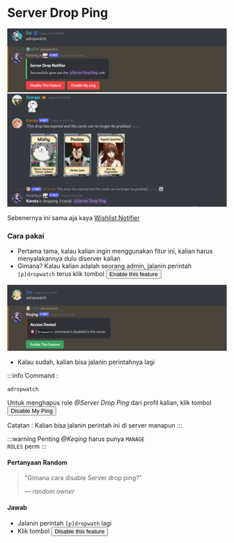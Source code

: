 # Server Drop Ping

![](/img/features/dropwatch.png ':size=100%')
![Server Drop](/img/features/drop.png ':size=100%')

Sebenernya ini sama aja kaya [Wishlist Notifier](./wishlist-notifier)

### Cara pakai

- Pertama tama, kalau kalian ingin menggunakan fitur ini, kalian harus menyalakannya dulu diserver kalian
- Gimana? Kalau kalian adalah seorang admin, jalanin perintah `[p]dropwatch` terus klik tombol <button class="btn btn-success">Enable this feature</button> 

![Server Drop](/img/features/drop2.png ':size=100%')

- Kalau sudah, kalian bisa jalanin perintahnya lagi

:::info Command :
```bash
adropwatch
```
Untuk menghapus role *@Server Drop Ping* dari profil kalian, klik tombol <button class="btn btn-danger">Disable My Ping</button>

Catatan : Kalian bisa jalanin perintah ini di server manapun
:::

:::warning Penting
*@Keqing* harus punya <code>MANAGE ROLES</code> perm
:::


#### Pertanyaan Random
> "Gimana cara disable Server drop ping?"
>
> — *random owner*

#### Jawab
- Jalanin perintah `[p]dropwath` lagi
- Klik tombol <button class="btn btn-danger">Disable this feature</button>